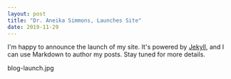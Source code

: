 ```yaml
---
layout: post
title: "Dr. Aneika Simmons, Launches Site"
date: 2019-11-29
---
```


I'm happy to announce the launch of my site. It's powered by [Jekyll](http://jekyllrb.com), and I can use Markdown to author my posts. Stay tuned for more details.


blog-launch.jpg
